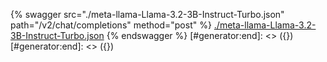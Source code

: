 [#generator:start]: <> ({ "template": "openapi" })
[#generator:start]: <> ({ "template": "openapi" })
{% swagger src="./meta-llama-Llama-3.2-3B-Instruct-Turbo.json" path="/v2/chat/completions" method="post" %}
[./meta-llama-Llama-3.2-3B-Instruct-Turbo.json](./meta-llama-Llama-3.2-3B-Instruct-Turbo.json)
{% endswagger %}
[#generator:end]: <> ({})
[#generator:end]: <> ({})